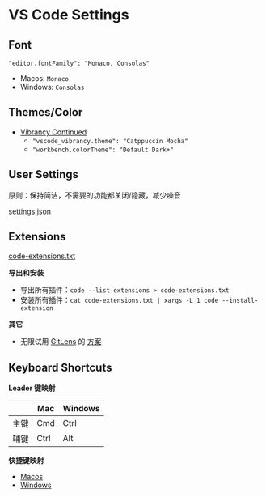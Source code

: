 # VS Code Settings

## Font

`"editor.fontFamily": "Monaco, Consolas"`

- Macos: `Monaco`
- Windows: `Consolas`

## Themes/Color

- [Vibrancy Continued](https://github.com/illixion/vscode-vibrancy-continued)
  - `"vscode_vibrancy.theme": "Catppuccin Mocha"`
  - `"workbench.colorTheme": "Default Dark+"`

## User Settings

原则：保持简洁，不需要的功能都关闭/隐藏，减少噪音

[settings.json](./settings.json)

## Extensions

[code-extensions.txt](./code-extensions.txt)

**导出和安装**

- 导出所有插件：`code --list-extensions > code-extensions.txt`
- 安装所有插件：`cat code-extensions.txt | xargs -L 1 code --install-extension`

**其它**

- 无限试用 [GitLens](https://github.com/gitkraken/vscode-gitlens) 的 [方案](https://zhuanlan.zhihu.com/p/675238420)

## Keyboard Shortcuts

**Leader 键映射**

|      | Mac  | Windows |
| ---- | ---- | ------- |
| 主键 | Cmd  | Ctrl    |
| 辅键 | Ctrl | Alt     |

**快捷键映射**

- [Macos](./keybindings/macos/keybindings.json)
- [Windows](./keybindings/macos/keybindings.json)

